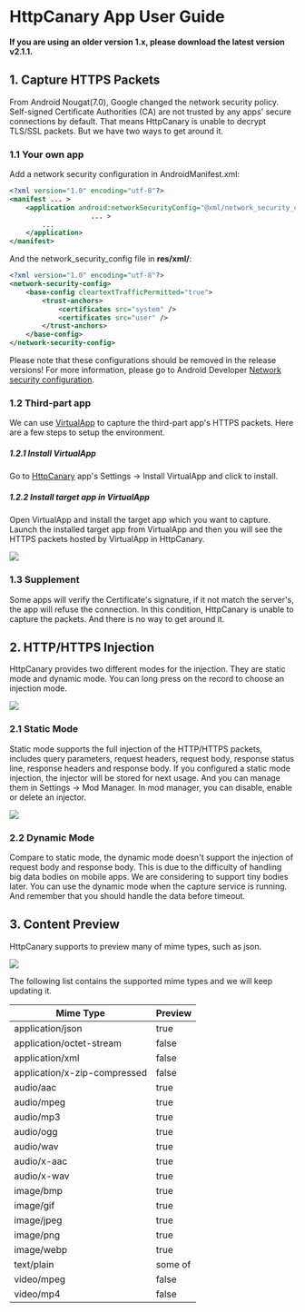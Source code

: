 # HttpCanary App User Guide

**If you are using an older version 1.x, please download the latest version v2.1.1.**

## 1. Capture HTTPS Packets
From Android Nougat(7.0), Google changed the network security policy. Self-signed Certificate Authorities (CA) are not trusted by any apps' secure connections by default. That means HttpCanary is unable to decrypt TLS/SSL packets. But we have two ways to get around it.

### 1.1 Your own app
Add a network security configuration in AndroidManifest.xml:
```xml
<?xml version="1.0" encoding="utf-8"?>
<manifest ... >
    <application android:networkSecurityConfig="@xml/network_security_config"
                    ... >
        ...
    </application>
</manifest>
```
And the network_security_config file in **res/xml/**:
```xml
<?xml version="1.0" encoding="utf-8"?>
<network-security-config>
    <base-config cleartextTrafficPermitted="true">
        <trust-anchors>
            <certificates src="system" />
            <certificates src="user" />
        </trust-anchors>
    </base-config>
</network-security-config>
```
Please note that these configurations should be removed in the release versions! For more information, please go to Android Developer [Network security configuration](https://developer.android.com/training/articles/security-config).

### 1.2 Third-part app
We can use [VirtualApp](https://github.com/asLody/VirtualApp) to capture the third-part app's HTTPS packets. Here are a few steps to setup the environment.

##### 1.2.1 Install VirtualApp
Go to [HttpCanary](https://play.google.com/store/apps/details?id=com.guoshi.httpcanary) app's Settings -> Install VirtualApp and click to install.
 
##### 1.2.2 Install target app in VirtualApp
Open VirtualApp and install the target app which you want to capture. Launch the installed target app from VirtualApp and then you will see the HTTPS packets hosted by VirtualApp in HttpCanary.

![](https://github.com/MegatronKing/HttpCanary/blob/master/assets/screenshot_en_03.png)

### 1.3 Supplement
Some apps will verify the Certificate's signature, if it not match the server's, the app will refuse the connection. In this condition, HttpCanary is unable to capture the packets. And there is no way to get around it.

## 2. HTTP/HTTPS Injection
HttpCanary provides two different modes for the injection. They are static mode and dynamic mode. You can long press on the record to choose an injection mode.

![](https://github.com/MegatronKing/HttpCanary/blob/master/assets/screenshot_en_01.png)

### 2.1 Static Mode
Static mode supports the full injection of the HTTP/HTTPS packets, includes query parameters, request headers, request body, response status line, response headers and response body.
If you configured a static mode injection, the injector will be stored for next usage. And you can manage them in Settings -> Mod Manager. In mod manager, you can disable, enable or delete an injector.

![](https://github.com/MegatronKing/HttpCanary/blob/master/assets/screenshot_en_02.png)

### 2.2 Dynamic Mode
Compare to static mode, the dynamic mode doesn't support the injection of request body and response body. This is due to the difficulty of handling big data bodies on mobile apps. We are considering to support tiny bodies later.
You can use the dynamic mode when the capture service is running. And remember that you should handle the data before timeout.

## 3. Content Preview
HttpCanary supports to preview many of mime types, such as json. 

![](https://github.com/MegatronKing/HttpCanary/blob/master/assets/screenshot_en_04.png)

The following list contains the supported mime types and we will keep updating it.

| Mime Type | Preview |
| --- | --- | 
| application/json | true |
| application/octet-stream | false |
| application/xml | false |
| application/x-zip-compressed | false |
| audio/aac | true |
| audio/mpeg | true |
| audio/mp3 | true |
| audio/ogg | true |
| audio/wav | true |
| audio/x-aac | true |
| audio/x-wav | true |
| image/bmp | true |
| image/gif | true |
| image/jpeg | true |
| image/png | true |
| image/webp | true |
| text/plain | some of |
| video/mpeg | false |
| video/mp4 | false |

